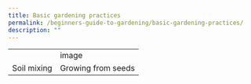 ```yaml
---
title: Basic gardening practices
permalink: /beginners-guide-to-gardening/basic-gardening-practices/
description: ""
---
```

| |  |
| -------- | -------- |
|  | image|
| Soil mixing | Growing from seeds |